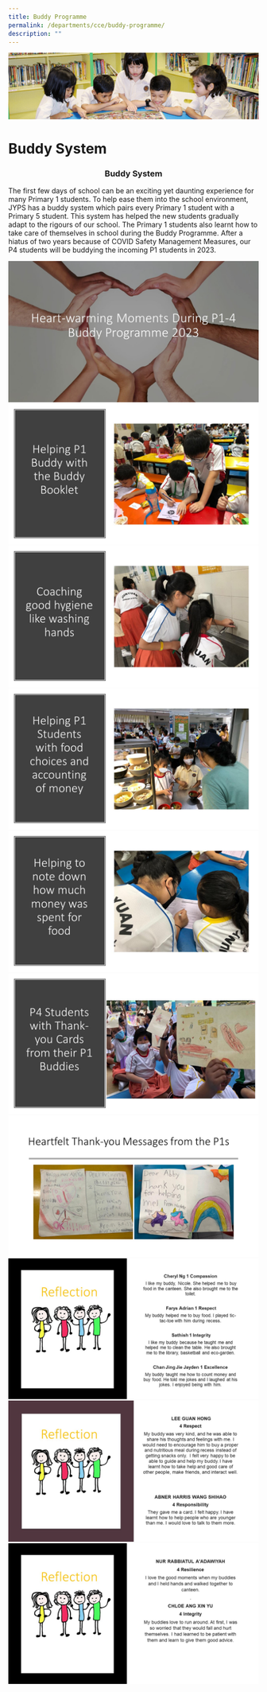 ```yaml
---
title: Buddy Programme
permalink: /departments/cce/buddy-programme/
description: ""
---
```

![](/images/banner.gif)

  
  
Buddy System
============


### <center>Buddy System</center>

The first few days of school can be an exciting yet daunting experience for many Primary 1 students. To help ease them into the school environment, JYPS has a buddy system which pairs every Primary 1 student with a Primary 5 student. This system has helped the new students gradually adapt to the rigours of our school. The Primary 1 students also learnt how to take care of themselves in school during the Buddy Programme. After a hiatus of two years because of COVID Safety Management Measures, our P4 students will be buddying the incoming P1 students in 2023.

![](/images/slide1.JPG)
![](/images/slide2.JPG)
![](/images/slide3.JPG)
![](/images/slide4.JPG)
![](/images/slide5.JPG)
![](/images/slide6.JPG)
![](/images/slide7.JPG)
![](/images/slide8.JPG)
![](/images/slide9.JPG)
![](/images/slide10.JPG)